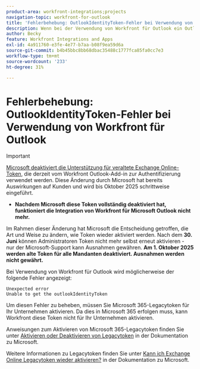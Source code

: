 ```yaml
---
product-area: workfront-integrations;projects
navigation-topic: workfront-for-outlook
title: 'Fehlerbehebung: OutlookIdentityToken-Fehler bei Verwendung von Workfront für Outlook'
description: Wenn bei der Verwendung von Workfront für Outlook ein OutlookIdentityToken-Fehler auftritt, müssen ältere Microsoft 365-Token für Ihr Unternehmen aktiviert werden.
author: Becky
feature: Workfront Integrations and Apps
exl-id: 4a911760-e3fe-4e77-b7aa-b08f9ea59d6a
source-git-commit: b4b45bbc8bb68dbac35488c1777fca85fa0cc7e3
workflow-type: tm+mt
source-wordcount: '233'
ht-degree: 31%

---
```


# Fehlerbehebung: OutlookIdentityToken-Fehler bei Verwendung von Workfront für Outlook

>[!IMPORTANT]
>
>[Microsoft deaktiviert die Unterstützung für veraltete Exchange Online-Token](https://learn.microsoft.com/en-us/office/dev/add-ins/outlook/faq-nested-app-auth-outlook-legacy-tokens), die derzeit vom Workfront Outlook-Add-in zur Authentifizierung verwendet werden. Diese Änderung durch Microsoft hat bereits Auswirkungen auf Kunden und wird bis Oktober 2025 schrittweise eingeführt.
>
>* **Nachdem Microsoft diese Token vollständig deaktiviert hat, funktioniert die Integration von Workfront für Microsoft Outlook nicht mehr.**
>
>Im Rahmen dieser Änderung hat Microsoft die Entscheidung getroffen, die Art und Weise zu ändern, wie Token wieder aktiviert werden. Nach dem **30. Juni** können Administratoren Token nicht mehr selbst erneut aktivieren - nur der Microsoft-Support kann Ausnahmen gewähren. **Am 1. Oktober 2025 werden alte Token für alle Mandanten deaktiviert. Ausnahmen werden nicht gewährt.**


Bei Verwendung von Workfront für Outlook wird möglicherweise der folgende Fehler angezeigt:

```
Unexpected error
Unable to get the outlookIdentityToken
```

Um diesen Fehler zu beheben, müssen Sie Microsoft 365-Legacytoken für Ihr Unternehmen aktivieren. Da dies in Microsoft 365 erfolgen muss, kann Workfront diese Token nicht für Ihr Unternehmen aktivieren.

Anweisungen zum Aktivieren von Microsoft 365-Legacytoken finden Sie unter [Aktivieren oder Deaktivieren von Legacytoken](https://learn.microsoft.com/de-de/office/dev/add-ins/outlook/turn-exchange-tokens-on-off) in der Dokumentation zu Microsoft.

Weitere Informationen zu Legacytoken finden Sie unter [Kann ich Exchange Online Legacytoken wieder aktivieren?](https://learn.microsoft.com/de-de/office/dev/add-ins/outlook/faq-nested-app-auth-outlook-legacy-tokens#can-i-turn-exchange-online-legacy-tokens-back-on) in der Dokumentation zu Microsoft.
